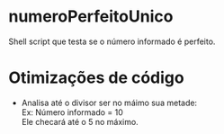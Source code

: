 # numeroPerfeitoUnico
Shell script que testa se o número informado é perfeito.

# Otimizações de código

* Analisa até o divisor ser no máimo sua metade: <br>
  Ex: Número informado = 10 <br>
  Ele checará até o 5 no máximo.
